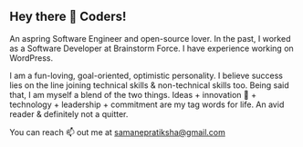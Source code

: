 Hey there 👋 Coders!
-----------------------------------------

An aspring Software Engineer and open-source lover. In the past, I worked as a Software Developer at Brainstorm Force. I have experience working on WordPress.

I am a fun-loving, goal-oriented, optimistic personality. I believe success lies on the line joining technical skills & non-technical skills too. Being said that, I am myself a blend of the two things. Ideas + innovation 👀 + technology + leadership + commitment are my tag words for life. An avid reader & definitely not a quitter.

You can reach 📫 out me at samanepratiksha@gmail.com

